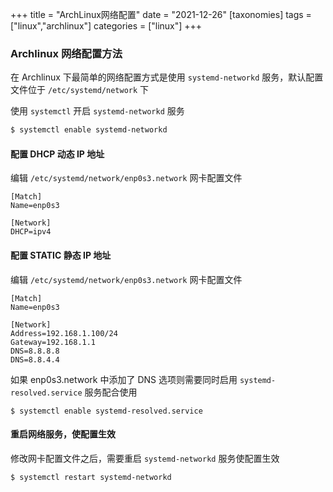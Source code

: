 +++
title =   "ArchLinux网络配置"
date =   "2021-12-26"
[taxonomies] 
tags = ["linux","archlinux"]
categories = ["linux"]
+++

### Archlinux 网络配置方法

在 Archlinux 下最简单的网络配置方式是使用 `systemd-networkd` 服务，默认配置文件位于 `/etc/systemd/network` 下

使用 `systemctl` 开启 `systemd-networkd` 服务

``` bash
$ systemctl enable systemd-networkd
```

#### 配置 DHCP 动态 IP 地址

编辑 `/etc/systemd/network/enp0s3.network` 网卡配置文件

```
[Match]
Name=enp0s3

[Network]
DHCP=ipv4
```

#### 配置 STATIC 静态 IP 地址

编辑 `/etc/systemd/network/enp0s3.network` 网卡配置文件

```
[Match]
Name=enp0s3

[Network]
Address=192.168.1.100/24
Gateway=192.168.1.1
DNS=8.8.8.8
DNS=8.8.4.4
```

如果 enp0s3.network 中添加了 DNS 选项则需要同时启用 `systemd-resolved.service` 服务配合使用

```
$ systemctl enable systemd-resolved.service
```

#### 重启网络服务，使配置生效

修改网卡配置文件之后，需要重启 `systemd-networkd` 服务使配置生效

```
$ systemctl restart systemd-networkd
```